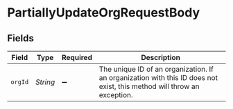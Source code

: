 # PartiallyUpdateOrgRequestBody


## Fields

| Field                                                                                                                  | Type                                                                                                                   | Required                                                                                                               | Description                                                                                                            |
| ---------------------------------------------------------------------------------------------------------------------- | ---------------------------------------------------------------------------------------------------------------------- | ---------------------------------------------------------------------------------------------------------------------- | ---------------------------------------------------------------------------------------------------------------------- |
| `orgId`                                                                                                                | *String*                                                                                                               | :heavy_minus_sign:                                                                                                     | The unique ID of an organization. If an organization with this ID does not exist, this method will throw an exception. |